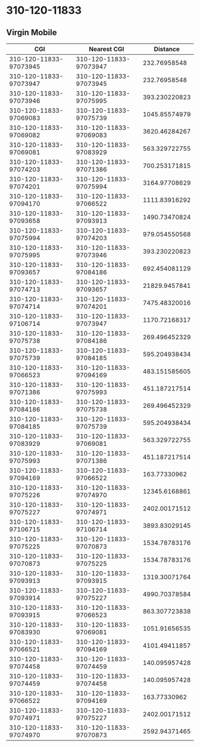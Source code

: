 # 310-120-11833
## Virgin Mobile


| CGI | Nearest CGI | Distance |
|-----|-------------|----------|
| 310-120-11833-97073945 | 310-120-11833-97073947 | 232.76958548 |
| 310-120-11833-97073947 | 310-120-11833-97073945 | 232.76958548 |
| 310-120-11833-97073946 | 310-120-11833-97075995 | 393.230220823 |
| 310-120-11833-97069083 | 310-120-11833-97075739 | 1045.85574979 |
| 310-120-11833-97069082 | 310-120-11833-97069083 | 3620.46284267 |
| 310-120-11833-97069081 | 310-120-11833-97083929 | 563.329722755 |
| 310-120-11833-97074203 | 310-120-11833-97071386 | 700.253171815 |
| 310-120-11833-97074201 | 310-120-11833-97075994 | 3164.97708629 |
| 310-120-11833-97094170 | 310-120-11833-97066522 | 1111.83916292 |
| 310-120-11833-97093658 | 310-120-11833-97093913 | 1490.73470824 |
| 310-120-11833-97075994 | 310-120-11833-97074203 | 979.054550568 |
| 310-120-11833-97075995 | 310-120-11833-97073946 | 393.230220823 |
| 310-120-11833-97093657 | 310-120-11833-97084186 | 692.454081129 |
| 310-120-11833-97074713 | 310-120-11833-97093657 | 21829.9457841 |
| 310-120-11833-97074714 | 310-120-11833-97074201 | 7475.48320016 |
| 310-120-11833-97106714 | 310-120-11833-97073947 | 1170.72168317 |
| 310-120-11833-97075738 | 310-120-11833-97084186 | 269.496452329 |
| 310-120-11833-97075739 | 310-120-11833-97084185 | 595.204938434 |
| 310-120-11833-97066523 | 310-120-11833-97094169 | 483.151585605 |
| 310-120-11833-97071386 | 310-120-11833-97075993 | 451.187217514 |
| 310-120-11833-97084186 | 310-120-11833-97075738 | 269.496452329 |
| 310-120-11833-97084185 | 310-120-11833-97075739 | 595.204938434 |
| 310-120-11833-97083929 | 310-120-11833-97069081 | 563.329722755 |
| 310-120-11833-97075993 | 310-120-11833-97071386 | 451.187217514 |
| 310-120-11833-97094169 | 310-120-11833-97066522 | 163.77330962 |
| 310-120-11833-97075226 | 310-120-11833-97074970 | 12345.6168861 |
| 310-120-11833-97075227 | 310-120-11833-97074971 | 2402.00171512 |
| 310-120-11833-97106715 | 310-120-11833-97106714 | 3893.83029145 |
| 310-120-11833-97075225 | 310-120-11833-97070873 | 1534.78783176 |
| 310-120-11833-97070873 | 310-120-11833-97075225 | 1534.78783176 |
| 310-120-11833-97093913 | 310-120-11833-97093915 | 1319.30071764 |
| 310-120-11833-97093914 | 310-120-11833-97075227 | 4990.70378584 |
| 310-120-11833-97093915 | 310-120-11833-97066523 | 863.307723838 |
| 310-120-11833-97083930 | 310-120-11833-97069081 | 1051.91656535 |
| 310-120-11833-97066521 | 310-120-11833-97094169 | 4101.49411857 |
| 310-120-11833-97074458 | 310-120-11833-97074459 | 140.095957428 |
| 310-120-11833-97074459 | 310-120-11833-97074458 | 140.095957428 |
| 310-120-11833-97066522 | 310-120-11833-97094169 | 163.77330962 |
| 310-120-11833-97074971 | 310-120-11833-97075227 | 2402.00171512 |
| 310-120-11833-97074970 | 310-120-11833-97070873 | 2592.94371465 |
